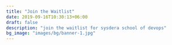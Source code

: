 ```yaml
---
title: "Join the Waitlist"
date: 2019-09-16T10:30:13+06:00
draft: false
description: "join the waitlist for sysdera school of devops"
bg_image: "images/bg/banner-1.jpg"
---
```


